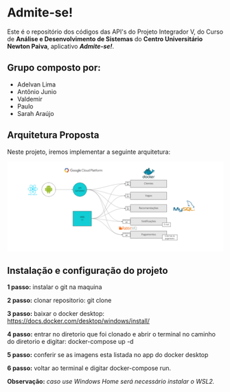 # Admite-se!

Este é o repositório dos códigos das API's do Projeto Integrador V, do Curso de **Análise e Desenvolvimento de Sistemas** do **Centro Universitário Newton Paiva**, aplicativo **_Admite-se!_**.

## Grupo composto por:

- Adelvan Lima
- Antônio Junio
- Valdemir
- Paulo
- Sarah Araújo

## Arquitetura Proposta

Neste projeto, iremos implementar a seguinte arquitetura:

<img style="" alt="arquitetura proposta" title="#" src=".github/arquitetura-proposta.png" />

## Instalação e configuração do projeto

**1 passo:** instalar o git na maquina

**2 passo:** clonar repositorio: git clone

**3 passo:** baixar o docker desktop: https://docs.docker.com/desktop/windows/install/

**4 passo:** entrar no diretorio que foi clonado e abrir o terminal no caminho do diretorio e digitar: docker-compose up -d

**5 passo:** conferir se as imagens esta listada no app do docker desktop

**6 passo:** voltar ao terminal e digitar docker-compose run.

**Observação:** _caso use Windows Home será necessário instalar o WSL2._
